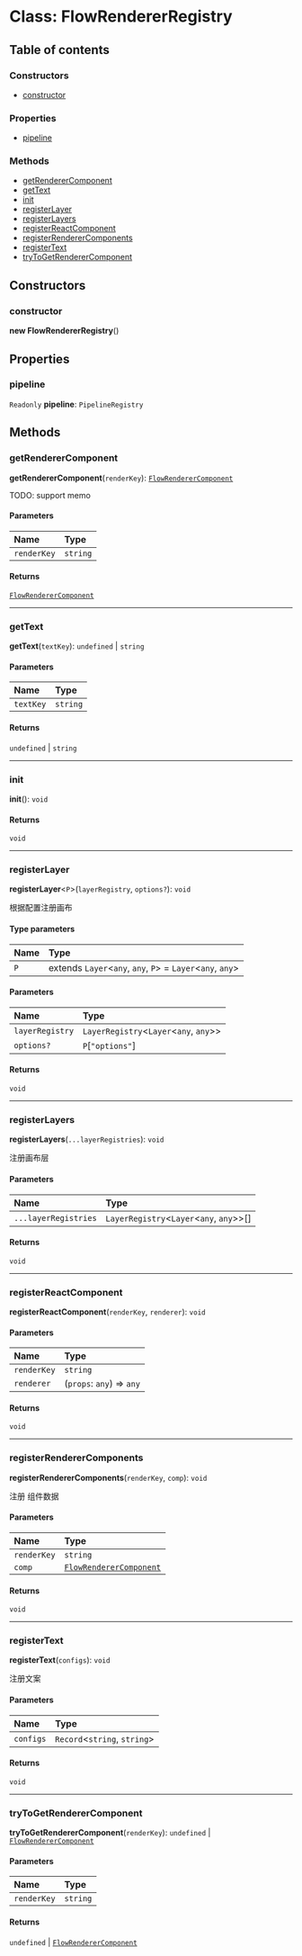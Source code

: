 # Class: FlowRendererRegistry

## Table of contents

### Constructors

* [constructor](/en/auto-docs/renderer/classes/FlowRendererRegistry.md#constructor)

### Properties

* [pipeline](/en/auto-docs/renderer/classes/FlowRendererRegistry.md#pipeline)

### Methods

* [getRendererComponent](/en/auto-docs/renderer/classes/FlowRendererRegistry.md#getrenderercomponent)
* [getText](/en/auto-docs/renderer/classes/FlowRendererRegistry.md#gettext)
* [init](/en/auto-docs/renderer/classes/FlowRendererRegistry.md#init)
* [registerLayer](/en/auto-docs/renderer/classes/FlowRendererRegistry.md#registerlayer)
* [registerLayers](/en/auto-docs/renderer/classes/FlowRendererRegistry.md#registerlayers)
* [registerReactComponent](/en/auto-docs/renderer/classes/FlowRendererRegistry.md#registerreactcomponent)
* [registerRendererComponents](/en/auto-docs/renderer/classes/FlowRendererRegistry.md#registerrenderercomponents)
* [registerText](/en/auto-docs/renderer/classes/FlowRendererRegistry.md#registertext)
* [tryToGetRendererComponent](/en/auto-docs/renderer/classes/FlowRendererRegistry.md#trytogetrenderercomponent)

## Constructors

### constructor

**new FlowRendererRegistry**()

## Properties

### pipeline

`Readonly` **pipeline**: `PipelineRegistry`

## Methods

### getRendererComponent

**getRendererComponent**(`renderKey`): [`FlowRendererComponent`](/en/auto-docs/renderer/interfaces/FlowRendererComponent.md)

TODO: support memo

#### Parameters

| Name | Type |
| :------ | :------ |
| `renderKey` | `string` |

#### Returns

[`FlowRendererComponent`](/en/auto-docs/renderer/interfaces/FlowRendererComponent.md)

***

### getText

**getText**(`textKey`): `undefined` | `string`

#### Parameters

| Name | Type |
| :------ | :------ |
| `textKey` | `string` |

#### Returns

`undefined` | `string`

***

### init

**init**(): `void`

#### Returns

`void`

***

### registerLayer

**registerLayer**<`P`>(`layerRegistry`, `options?`): `void`

根据配置注册画布

#### Type parameters

| Name | Type |
| :------ | :------ |
| `P` | extends `Layer`<`any`, `any`, `P`> = `Layer`<`any`, `any`> |

#### Parameters

| Name | Type |
| :------ | :------ |
| `layerRegistry` | `LayerRegistry`<`Layer`<`any`, `any`>> |
| `options?` | `P`\[`"options"`] |

#### Returns

`void`

***

### registerLayers

**registerLayers**(`...layerRegistries`): `void`

注册画布层

#### Parameters

| Name | Type |
| :------ | :------ |
| `...layerRegistries` | `LayerRegistry`<`Layer`<`any`, `any`>>\[] |

#### Returns

`void`

***

### registerReactComponent

**registerReactComponent**(`renderKey`, `renderer`): `void`

#### Parameters

| Name | Type |
| :------ | :------ |
| `renderKey` | `string` |
| `renderer` | (`props`: `any`) => `any` |

#### Returns

`void`

***

### registerRendererComponents

**registerRendererComponents**(`renderKey`, `comp`): `void`

注册 组件数据

#### Parameters

| Name | Type |
| :------ | :------ |
| `renderKey` | `string` |
| `comp` | [`FlowRendererComponent`](/en/auto-docs/renderer/interfaces/FlowRendererComponent.md) |

#### Returns

`void`

***

### registerText

**registerText**(`configs`): `void`

注册文案

#### Parameters

| Name | Type |
| :------ | :------ |
| `configs` | `Record`<`string`, `string`> |

#### Returns

`void`

***

### tryToGetRendererComponent

**tryToGetRendererComponent**(`renderKey`): `undefined` | [`FlowRendererComponent`](/en/auto-docs/renderer/interfaces/FlowRendererComponent.md)

#### Parameters

| Name | Type |
| :------ | :------ |
| `renderKey` | `string` |

#### Returns

`undefined` | [`FlowRendererComponent`](/en/auto-docs/renderer/interfaces/FlowRendererComponent.md)
